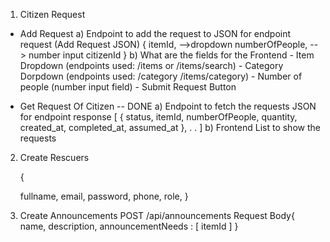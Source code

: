 1) Citizen Request
- Add Request
    a) Endpoint to add the request to
        JSON for endpoint request (Add Request JSON)
        {
            itemId, -->dropdown
            numberOfPeople, --> number input
            citizenId
        }
    b) What are the fields for the Frontend
        - Item Dropdown (endpoints used: /items or /items/search)
        - Category Dorpdown (endpoints used: /category /items/category)
        - Number of people (number input field)
        - Submit Request Button

- Get Request Of Citizen -- DONE
    a) Endpoint to fetch the requests
        JSON for endpoint response
    [
        {
            status,
            itemId,
            numberOfPeople,
            quantity,
            created_at,
            completed_at,
            assumed_at
        },
        .
        .
    ]
    b) Frontend List to show the requests

2) Create Rescuers
   
   {
   
    fullname,
    email,
    password,
    phone,
    role,
   }
3) Create Announcements
    POST /api/announcements
    Request Body{
        name,
        description,
        announcementNeeds : [
            itemId
        ]
    }